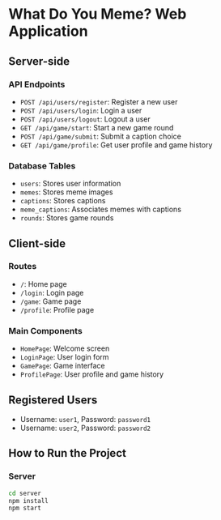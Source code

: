 # What Do You Meme? Web Application

## Server-side

### API Endpoints
- `POST /api/users/register`: Register a new user
- `POST /api/users/login`: Login a user
- `POST /api/users/logout`: Logout a user
- `GET /api/game/start`: Start a new game round
- `POST /api/game/submit`: Submit a caption choice
- `GET /api/game/profile`: Get user profile and game history

### Database Tables
- `users`: Stores user information
- `memes`: Stores meme images
- `captions`: Stores captions
- `meme_captions`: Associates memes with captions
- `rounds`: Stores game rounds

## Client-side

### Routes
- `/`: Home page
- `/login`: Login page
- `/game`: Game page
- `/profile`: Profile page

### Main Components
- `HomePage`: Welcome screen
- `LoginPage`: User login form
- `GamePage`: Game interface
- `ProfilePage`: User profile and game history

## Registered Users
- Username: `user1`, Password: `password1`
- Username: `user2`, Password: `password2`

## How to Run the Project

### Server
```sh
cd server
npm install
npm start
